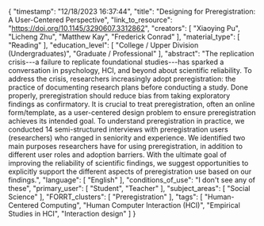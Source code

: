 {
    "timestamp": "12/18/2023 16:37:44",
    "title": "Designing for Preregistration: A User-Centered Perspective",
    "link_to_resource": "https://doi.org/10.1145/3290607.3312862",
    "creators": [
        "Xiaoying Pu",
        "Licheng Zhu",
        "Matthew Kay",
        "Frederick Conrad"
    ],
    "material_type": [
        "Reading"
    ],
    "education_level": [
        "College / Upper Division (Undergraduates)",
        "Graduate / Professional"
    ],
    "abstract": "The replication crisis---a failure to replicate foundational studies---has sparked a conversation in psychology, HCI, and beyond about scientific reliability. To address the crisis, researchers increasingly adopt preregistration: the practice of documenting research plans before conducting a study. Done properly, preregistration should reduce bias from taking exploratory findings as confirmatory. It is crucial to treat preregistration, often an online form/template, as a user-centered design problem to ensure preregistration achieves its intended goal. To understand preregistration in practice, we conducted 14 semi-structured interviews with preregistration users (researchers) who ranged in seniority and experience. We identified two main purposes researchers have for using preregistration, in addition to different user roles and adoption barriers. With the ultimate goal of improving the reliability of scientific findings, we suggest opportunities to explicitly support the different aspects of preregistration use based on our findings.",
    "language": [
        "English"
    ],
    "conditions_of_use": "I don't see any of these",
    "primary_user": [
        "Student",
        "Teacher"
    ],
    "subject_areas": [
        "Social Science"
    ],
    "FORRT_clusters": [
        "Preregistration"
    ],
    "tags": [
        "Human-Centered Computing",
        "Human Computer Interaction (HCI)",
        "Empirical Studies in HCI",
        "Interaction design"
    ]
}